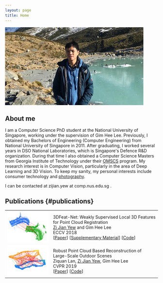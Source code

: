 ```yaml
---
layout: page
title: Home
---
```


![alt text](assets/img-6364.jpg "Photo of me")

## About me
I am a Computer Science PhD student at the National University of Singapore, working under the supervision of Gim Hee Lee.  Previously, I obtained my Bachelors of Engineering (Computer Engineering) from National University of Singapore in 2011. After graduating, I worked several years in DSO National Laboratories, which is Singapore's Defence R&D organization. During that time I also obtained a Computer Science Masters from Georgia Institute of Technology under their [OMSCS](http://www.omscs.gatech.edu) program.  My research interest is in Computer Vision, particularly in the area of Deep Learning and 3D Vision. To keep my sanity, my personal interests include consumer technology and [photography](photography).

<p>I can be contacted at zijian.yew at comp.nus.edu.sg .</p>

## Publications {#publications}
<table>
	<tr>
		<td width="30%">
			<img src="assets/3dfeatnet.png">
		</td>
		<td width="70%">
			<div class="pub-title">
				3DFeat-Net: Weakly Supervised Local 3D Features for Point Cloud Registration
			</div>
			<div class="pub-details">
				<u>Zi Jian Yew</u> and Gim Hee Lee<br/>
				ECCV 2018
			</div>
			<div class="pub-details">
				[<a href="https://arxiv.org/pdf/1807.09413">Paper</a>]
				[<a href="https://arxiv.org/src/1807.09413v1/anc/supplementary.pdf">Supplementary Material</a>]
				[<a href="https://github.com/yewzijian/3DFeatNet">Code</a>]
			</div>
		</td>
	</tr>
		<tr>
		<td width="30%">
			<img src="assets/robustrecon.png">
		</td>
		<td width="70%">
			<div class="pub-title">
				Robust Point Cloud Based Reconstruction of Large-Scale Outdoor Scenes
			</div>
			<div class="pub-details">
				Ziquan Lan, <u>Zi Jian Yew</u>, Gim Hee Lee<br/>
				CVPR 2019
			</div>
			<div class="pub-details">
				[<a href="https://arxiv.org/pdf/1905.09634">Paper</a>]
				[<a href="https://github.com/ziquan111/RobustPCLReconstruction">Code</a>]
			</div>
		</td>
	</tr>
</table>